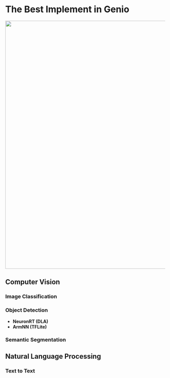 # The Best Implement in Genio

<div align="center">
<img src="https://github.com/R300-AI/ITRI-AI-Hub/blob/main/docs/assets/images/pages/genio_510_demonstration_workflow.png" width="780"/>
</div>

## Computer Vision
### Image Classification
### Object Detection
* **NeuronRT (DLA)**
* **ArmNN (TFLite)**
### Semantic Segmentation
## Natural Language Processing
### Text to Text
